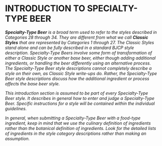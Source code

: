 # INTRODUCTION TO SPECIALTY-TYPE BEER

_**Specialty-Type Beer** is a broad term used to refer to the styles described in Categories 28 through 34. They are different from what we call **Classic Styles** that are represented by Categories 1 through 27. The Classic Styles stand alone and can be fully described in a standard BJCP style description. Specialty-Type Beers involve some form of transformation of either a Classic Style or another base beer, either though adding additional ingredients, or handling the beer differently using an alternative process. The Specialty-Type Beer style descriptions cannot completely describe a style on their own, as Classic Style write-ups do. Rather, the Specialty-Type Beer style descriptions discuss how the additional ingredient or process affects the base beer style._

_This introduction section is assumed to be part of every Specialty-Type Beer style. It describes in general how to enter and judge a Specialty-Type Beer. Specific instructions for a style will be contained within the individual guidelines._

_In general, when submitting a Specialty-Type Beer with a food-type ingredient, keep in mind that we use the culinary definition of ingredients rather than the botanical definition of ingredients. Look for the detailed lists of ingredients in the style category descriptions rather than making an assumption._
